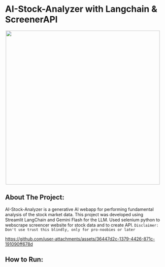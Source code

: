 # AI-Stock-Analyzer with Langchain & ScreenerAPI
<p align="center">
<img src="https://github.com/user-attachments/assets/f82f29ed-5929-4954-879e-e1582b0dd1a0" width="500"/>
</p>

## About The Project:
AI-Stock-Analyzer is a generative AI webapp for performing fundamental analysis of the stock market data. This project was developed using Streamlit LangChain and Gemini Flash for the LLM. Used selenium python to webscrape screencer website for stock data and to create API. `Disclaimer: Don't use trust this blindly, only for pro-noobies or later`
<br>

https://github.com/user-attachments/assets/36447d2c-1379-4426-871c-191090ff678d

## How to Run:

